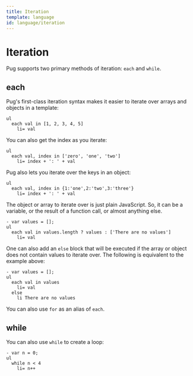 ```yaml
---
title: Iteration
template: language
id: language/iteration
---
```


# Iteration

Pug supports two primary methods of iteration: `each` and `while`.

## each

Pug's first-class iteration syntax makes it easier to iterate over arrays and objects in a template:

```pug-preview
ul
  each val in [1, 2, 3, 4, 5]
    li= val
```

You can also get the index as you iterate:

```pug-preview
ul
  each val, index in ['zero', 'one', 'two']
    li= index + ': ' + val
```

Pug also lets you iterate over the keys in an object:

```pug-preview
ul
  each val, index in {1:'one',2:'two',3:'three'}
    li= index + ': ' + val
```

The object or array to iterate over is just plain JavaScript. So, it can be a variable, or the result of a function call, or almost anything else.

```pug-preview
- var values = [];
ul
  each val in values.length ? values : ['There are no values']
    li= val
```

One can also add an `else` block that will be executed if the array or object does not contain values to iterate over. The following is equivalent to the example above:

```pug-preview
- var values = [];
ul
  each val in values
    li= val
  else
    li There are no values
```

You can also use `for` as an alias of `each`.

## while

You can also use `while` to create a loop:

```pug-preview
- var n = 0;
ul
  while n < 4
    li= n++
```
